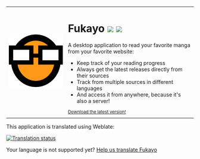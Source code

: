 <table>
  <tr>
    <td valign="center">
      <img src="./buildResources/icon_256.png">
    </td>
    <td>
      <h1>
         Fukayo
        <img width="32" src="https://user-images.githubusercontent.com/26584973/205162228-da47dbdf-473b-4fe2-92c9-32a1a978e8b6.png">
        <img width="32" src="https://user-images.githubusercontent.com/26584973/205162072-a9d97b4f-ecb5-4261-8a5d-f791b7ef6a39.png">
      </h1>
      <p>A desktop application to read your favorite manga from your favorite website:</p>
      <ul>
        <li>Keep track of your reading progress</li>
        <li>Always get the latest releases directly from their sources</li>
        <li>Track from multiple sources in different languages</li>
        <li>And access it from anywhere, because it's also a server!</li>
      </ul>
      <sup>
        <a href="https://github.com/JiPaix/Fukayo/releases">
          Download the latest version!
        </a>
      </sup>
    </td>
  </tr>
</table>


<p>This application is translated using Weblate:</p>

<a href="https://hosted.weblate.org/engage/fukayo/">
<img src="https://hosted.weblate.org/widgets/fukayo/-/multi-auto.svg" alt="Translation status" />
</a>
<p>Your language is not supported yet? <a href="https://hosted.weblate.org/engage/fukayo/">Help us translate Fukayo</a></p>
